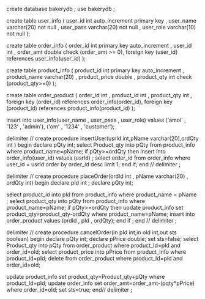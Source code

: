 create database bakerydb ; use bakerydb ;

create table user_info ( user_id int auto_increment primary key , user_name varchar(20) not null , user_pass varchar(20) not null , user_role varchar(10) not null );

create table order_info ( order_id int primary key auto_increment , user_id int , order_amt double check (order_amt >= 0), foreign key (user_id) references user_info(user_id) );

create table product_info ( product_id int primary key auto_increment , product_name varchar(20) , product_price double , product_qty int check (product_qty>=0) );

create table order_product ( order_id int , product_id int , product_qty int , foreign key (order_id) references order_info(order_id), foreign key (product_id) references product_info(product_id) );

insert into user_info(user_name , user_pass , user_role) values ('amol' , '123' , 'admin'), ('om' , '1234' , 'customer');

delimiter // create procedure insertUser(usrId int,pName varchar(20),ordQty int ) begin declare pQty int; select Product_qty into pQty from product_info where product_name=pName; if pQty>=ordQty then insert into order_info(user_id) values (usrId) ; select order_id from order_info where user_id = usrId order by order_id desc limit 1; end if; end // delimiter ;

delimiter // create procedure placeOrder(ordId int , pName varchar(20) , ordQty int) begin declare pId int ; declare pQty int;

select product_id into pId from product_info where product_name = pName ;
select product_qty into  pQty from product_info where product_name=pName;
if pQty>=ordQty then
	update product_info set product_qty=product_qty-ordQty where product_name=pName;
    insert into order_product values (ordId , pId , ordQty);
end if ;
end // delimiter ;

delimiter // create procedure cancelOrder(in pId int,in oId int,out sts boolean) begin declare pQty int; declare pPrice double; set sts=false; select Product_qty into pQty from order_product where product_Id=pId and order_id=oId; select product_price into pPrice from product_info where product_Id=pId; delete from order_product where product_Id=pId and order_id=oId;

update product_info set product_qty=Product_qty+pQty where product_Id=pId;
 update order_info set order_amt=order_amt-(pqty*pPrice) where  order_id=oId;
set sts=true;
end// delimiter ;

